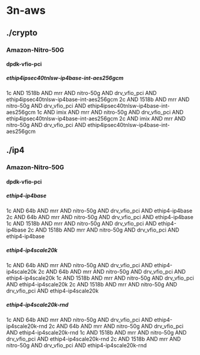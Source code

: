 # 3n-aws
## ./crypto
### Amazon-Nitro-50G
#### dpdk-vfio-pci
##### ethip4ipsec40tnlsw-ip4base-int-aes256gcm
1c AND 1518b AND mrr AND nitro-50g AND drv_vfio_pci AND ethip4ipsec40tnlsw-ip4base-int-aes256gcm
2c AND 1518b AND mrr AND nitro-50g AND drv_vfio_pci AND ethip4ipsec40tnlsw-ip4base-int-aes256gcm
1c AND imix AND mrr AND nitro-50g AND drv_vfio_pci AND ethip4ipsec40tnlsw-ip4base-int-aes256gcm
2c AND imix AND mrr AND nitro-50g AND drv_vfio_pci AND ethip4ipsec40tnlsw-ip4base-int-aes256gcm
## ./ip4
### Amazon-Nitro-50G
#### dpdk-vfio-pci
##### ethip4-ip4base
1c AND 64b AND mrr AND nitro-50g AND drv_vfio_pci AND ethip4-ip4base
2c AND 64b AND mrr AND nitro-50g AND drv_vfio_pci AND ethip4-ip4base
1c AND 1518b AND mrr AND nitro-50g AND drv_vfio_pci AND ethip4-ip4base
2c AND 1518b AND mrr AND nitro-50g AND drv_vfio_pci AND ethip4-ip4base
##### ethip4-ip4scale20k
1c AND 64b AND mrr AND nitro-50g AND drv_vfio_pci AND ethip4-ip4scale20k
2c AND 64b AND mrr AND nitro-50g AND drv_vfio_pci AND ethip4-ip4scale20k
1c AND 1518b AND mrr AND nitro-50g AND drv_vfio_pci AND ethip4-ip4scale20k
2c AND 1518b AND mrr AND nitro-50g AND drv_vfio_pci AND ethip4-ip4scale20k
##### ethip4-ip4scale20k-rnd
1c AND 64b AND mrr AND nitro-50g AND drv_vfio_pci AND ethip4-ip4scale20k-rnd
2c AND 64b AND mrr AND nitro-50g AND drv_vfio_pci AND ethip4-ip4scale20k-rnd
1c AND 1518b AND mrr AND nitro-50g AND drv_vfio_pci AND ethip4-ip4scale20k-rnd
2c AND 1518b AND mrr AND nitro-50g AND drv_vfio_pci AND ethip4-ip4scale20k-rnd